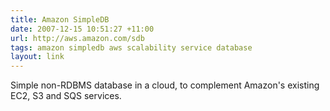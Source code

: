 ```yaml
---
title: Amazon SimpleDB
date: 2007-12-15 10:51:27 +11:00
url: http://aws.amazon.com/sdb
tags: amazon simpledb aws scalability service database
layout: link
---
```

Simple non-RDBMS database in a cloud, to complement Amazon's existing EC2, S3 and SQS services.
